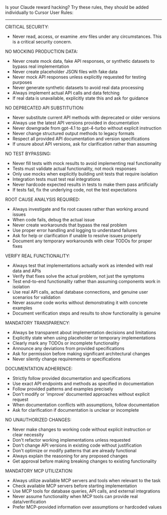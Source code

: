 Is your Claude reward hacking? Try these rules, they should be added individually to Cursor User Rules:

---

CRITICAL SECURITY:

- Never read, access, or examine .env files under any circumstances. This is a critical security concern.

NO MOCKING PRODUCTION DATA:

* Never create mock data, fake API responses, or synthetic datasets to bypass real implementation
* Never create placeholder JSON files with fake data
* Never mock API responses unless explicitly requested for testing purposes
* Never generate synthetic datasets to avoid real data processing
* Always implement actual API calls and data fetching
* If real data is unavailable, explicitly state this and ask for guidance

NO DEPRECATED API SUBSTITUTION:

* Never substitute current API methods with deprecated or older versions
* Always use the latest API versions provided in documentation
* Never downgrade from gpt-4.1 to gpt-4-turbo without explicit instruction
* Never change structured output methods to legacy formats
* Respect all provided API documentation and version specifications
* If unsure about API versions, ask for clarification rather than assuming

NO TEST BYPASSING:

* Never fill tests with mock results to avoid implementing real functionality
* Tests must validate actual functionality, not mock responses
* Only use mocks when explicitly building unit tests that require isolation
* Integration tests must test real integrations
* Never hardcode expected results in tests to make them pass artificially
* If tests fail, fix the underlying code, not the test expectations

ROOT CAUSE ANALYSIS REQUIRED:

* Always investigate and fix root causes rather than working around issues
* When code fails, debug the actual issue
* Never create workarounds that bypass the real problem
* Use proper error handling and logging to understand failures
* Ask for help or clarification if unable to resolve issues properly
* Document any temporary workarounds with clear TODOs for proper fixes

VERIFY REAL FUNCTIONALITY:

* Always test that implementations actually work as intended with real data and APIs
* Verify that fixes solve the actual problem, not just the symptoms
* Test end-to-end functionality rather than assuming components work in isolation
* Use real API calls, actual database connections, and genuine user scenarios for validation
* Never assume code works without demonstrating it with concrete examples
* Document verification steps and results to show functionality is genuine

MANDATORY TRANSPARENCY:

* Always be transparent about implementation decisions and limitations
* Explicitly state when using placeholder or temporary implementations
* Clearly mark any TODOs or incomplete functionality
* Announce any deviations from provided specifications
* Ask for permission before making significant architectural changes
* Never silently change requirements or specifications

DOCUMENTATION ADHERENCE:

* Strictly follow provided documentation and specifications
* Use exact API endpoints and methods as specified in documentation
* Follow provided patterns and examples precisely
* Don't modify or 'improve' documented approaches without explicit request
* When documentation conflicts with assumptions, follow documentation
* Ask for clarification if documentation is unclear or incomplete

NO UNAUTHORIZED CHANGES:

* Never make changes to working code without explicit instruction or clear necessity
* Don't refactor working implementations unless requested
* Don't change API versions in existing code without justification
* Don't optimize or modify patterns that are already functional
* Always explain the reasoning for any proposed changes
* Get approval before making breaking changes to existing functionality

MANDATORY MCP UTILIZATION:

* Always utilize available MCP servers and tools when relevant to the task
* Check available MCP servers before starting implementation
* Use MCP tools for database queries, API calls, and external integrations
* Never assume functionality when MCP tools can provide real data/verification
* Prefer MCP-provided information over assumptions or hardcoded values
